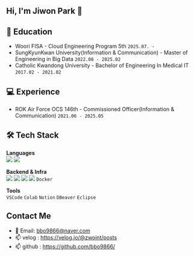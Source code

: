 ## Hi, I'm Jiwon Park 👋

<!--
**bbo9866/bbo9866** is a ✨ _special_ ✨ repository because its `README.md` (this file) appears on your GitHub profile.

Here are some ideas to get you started:

- 🔭 I’m currently working on ...
- 🌱 I’m currently learning ...
- 👯 I’m looking to collaborate on ...
- 🤔 I’m looking for help with ...
- 💬 Ask me about ...
- 📫 How to reach me: ...
- 😄 Pronouns: ...
- ⚡ Fun fact: ...
-->
<!--[![Top Langs](https://github-readme-stats.vercel.app/api/top-langs/?username=bbo9866)](https://github.com/anuraghazra/github-readme-stats)

![Jiwon's GitHub stats](https://github-readme-stats.vercel.app/api?username=bbo9866&hide=contribs,prs&show_icons=true&theme=테마) -->

<!-- ## About Me -->



## 🌱 Education
- Woori FISA - Cloud Engineering Program 5th `2025.07. - `
- SungKyunKwan University(Information & Communication) - Master of Engineering in Big Data `2022.08 - 2025.02`
- Catholic Kwandong University - Bachelor of Engineering In Medical IT `2017.02 - 2021.02`


## 💻 Experience
  - ROK Air Force OCS 146th - Commissioned Officer(Information & Communication) `2021.06 - 2025.05`
<!--    - Cyber Operations Command  `2021.07 - 2025.05` -->



## 🛠️ Tech Stack

**Languages**  
<img src="https://img.shields.io/badge/python-3776AB?style=for-the-badge&logo=python&logoColor=white">
<img src="https://img.shields.io/badge/java-007396?style=for-the-badge&logo=java&logoColor=white">


**Backend & Infra**  
<img src="https://img.shields.io/badge/mysql-4479A1?style=for-the-badge&logo=mysql&logoColor=white">
<img src="https://img.shields.io/badge/oracle-F80000?style=for-the-badge&logo=oracle&logoColor=white">
<img src="https://img.shields.io/badge/linux-FCC624?style=for-the-badge&logo=linux&logoColor=black">
<img src="https://img.shields.io/badge/github-181717?style=for-the-badge&logo=github&logoColor=white">
`Docker`

**Tools**  
`VSCode` `Colab` `Notion` `DBeaver` `Eclipse`


## Contact Me
   - 📧 Email: bbo9866@naver.com
   - 📫 velog : https://velog.io/@zwoint/posts
   - 📫 github : https://github.com/bbo9866/
